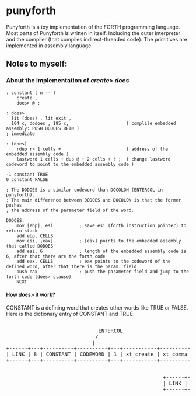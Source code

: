 # punyforth

Punyforth is a toy implementation of the FORTH programming language. Most parts of Punyforth is written in itself. Including the outer interpreter and the compiler (that compiles indirect-threaded code). The primitives are implemented in assembly language.

## Notes to myself:

### About the implementation of *create> does*

```forth
: constant ( n -- ) 
    create , 
    does> @ ;
    
: does>
  lit (does) , lit exit ,
  104 c, dodoes , 195 c,                      ( complile embedded assembly: PUSH DODOES RETN )
; immediate

: (does)
    rdup r> 1 cells +                         ( address of the embedded assembly code )
    lastword 1 cells + dup @ + 2 cells + ! ;  ( change lastword codeword to point to the embedded assembly code )

-1 constant TRUE 
0 constant FALSE

```

```assembly
; The DODOES is a similar codeword than DOCOLON (ENTERCOL in punyforth). 
; The main difference between DODOES and DOCOLON is that the former pushes 
; the address of the parameter field of the word.

DODOES:
    mov [ebp], esi          ; save esi (forth instruction pointer) to return stack
    add ebp, CELLS
    mov esi, [eax]          ; [eax] points to the embedded assembly that called DODOES
    add esi, 6              ; length of the embedded assembly code is 6, after that there are the forth code
    add eax, CELLS          ; eax points to the codeword of the defined word, after that there is the param. field
    push eax                ; push the parameter field and jump to the forth code (does> clause) 
    NEXT

```

#### How *does>* it work?

CONSTANT is a defining word that creates other words like TRUE or FALSE. Here is the dictionary entry of CONSTANT and TRUE.

<pre>                        
                              ENTERCOL                                                        jumps to DODOES
                             /                                                               /
                            |                                                               |
+------+---+----------+----------+---+-----------+----------+-----------+---------+----------------------+----------+
| LINK | 8 | CONSTANT | CODEWORD | 1 | xt_create | xt_comma | xt_(does) | xt_exit | asm: push dodoes ret | xt_fetch |
+------+---+----------+----------+---+-----------+----------+-----------+---------+----------------------+----------+
                                                                                   /
                                                                                  |
                                                   +------+---+------+---+----------+----+---------+
                                                   | LINK | 4 | TRUE | 1 | CODEWORD | -1 | xt_exit |
                                                   +------+---+------+---+----------+----+---------+

</pre>
